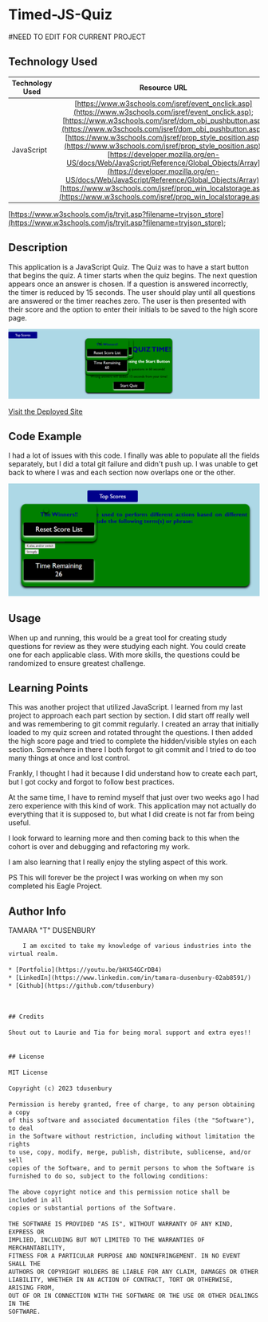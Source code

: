# Timed-JS-Quiz

#NEED TO EDIT FOR CURRENT PROJECT

## Technology Used 

| Technology Used         | Resource URL           | 
| ------------- |:-------------:| 
| JavaScript | [https://www.w3schools.com/jsref/event_onclick.asp](https://www.w3schools.com/jsref/event_onclick.asp);  [https://www.w3schools.com/jsref/dom_obj_pushbutton.asp](https://www.w3schools.com/jsref/dom_obj_pushbutton.asp); [https://www.w3schools.com/jsref/prop_style_position.asp](https://www.w3schools.com/jsref/prop_style_position.asp); [https://developer.mozilla.org/en-US/docs/Web/JavaScript/Reference/Global_Objects/Array](https://developer.mozilla.org/en-US/docs/Web/JavaScript/Reference/Global_Objects/Array);[https://www.w3schools.com/jsref/prop_win_localstorage.asp](https://www.w3schools.com/jsref/prop_win_localstorage.asp);
[https://www.w3schools.com/js/tryit.asp?filename=tryjson_store](https://www.w3schools.com/js/tryit.asp?filename=tryjson_store); 

## Description 

This application is a JavaScript Quiz. The Quiz was to have a start button that begins the quiz. A timer starts when the quiz begins. The next question appears once an answer is chosen. If a question is answered incorrectly, the timer is reduced by 15 seconds. The user should play until all questions are answered or the timer reaches zero. The user is then presented with their score and the option to enter their initials to be saved to the high score page. 



![Screenshot of My Site](images/screen%20pic.PNG)




[Visit the Deployed Site](https://tdusenbury.github.io/Password-Generator-Project/)


## Code Example

I had a lot of issues with this code. I finally was able to populate all the fields separately, but I did a total git failure and didn't push up. I was unable to get back to where I was and each section now overlaps one or the other.

![Screenshot of My Site](images/start%20quiz.PNG)


## Usage 

When up and running, this would be a great tool for creating study questions for review as they were studying each night. You could create one for each applicable class. With more skills, the questions could be randomized to ensure greatest challenge.


## Learning Points 

This was another project that utilized JavaScript. I learned from my last project to approach each part section by section. I did start off really well and was remembering to git commit regularly.  I created an array that initially loaded to my quiz screen and rotated throught the questions. I then added the high score page and tried to complete the hidden/visible styles on each section. Somewhere in there I both forgot to git commit and I tried to do too many things at once and lost control.

Frankly, I thought I had it because I did understand how to create each part, but I got cocky and forgot to follow best practices.

At the same time, I have to remind myself that just over two weeks ago I had zero experience with this kind of work. This application may not actually do everything that it is supposed to, but what I did create is not far from being useful. 

I look forward to learning more and then coming back to this when the cohort is over and debugging and refactoring my work.

I am also learning that I really enjoy the styling aspect of this work.

PS This will forever be the project I was working on when my son completed his Eagle Project. 

## Author Info


TAMARA "T" DUSENBURY
```
    I am excited to take my knowledge of various industries into the virtual realm.

* [Portfolio](https://youtu.be/bHX54GCrDB4)
* [LinkedIn](https://www.linkedin.com/in/tamara-dusenbury-02ab8591/)
* [Github](https://github.com/tdusenbury)
```
```


## Credits

Shout out to Laurie and Tia for being moral support and extra eyes!!


## License

MIT License

Copyright (c) 2023 tdusenbury

Permission is hereby granted, free of charge, to any person obtaining a copy
of this software and associated documentation files (the "Software"), to deal
in the Software without restriction, including without limitation the rights
to use, copy, modify, merge, publish, distribute, sublicense, and/or sell
copies of the Software, and to permit persons to whom the Software is
furnished to do so, subject to the following conditions:

The above copyright notice and this permission notice shall be included in all
copies or substantial portions of the Software.

THE SOFTWARE IS PROVIDED "AS IS", WITHOUT WARRANTY OF ANY KIND, EXPRESS OR
IMPLIED, INCLUDING BUT NOT LIMITED TO THE WARRANTIES OF MERCHANTABILITY,
FITNESS FOR A PARTICULAR PURPOSE AND NONINFRINGEMENT. IN NO EVENT SHALL THE
AUTHORS OR COPYRIGHT HOLDERS BE LIABLE FOR ANY CLAIM, DAMAGES OR OTHER
LIABILITY, WHETHER IN AN ACTION OF CONTRACT, TORT OR OTHERWISE, ARISING FROM,
OUT OF OR IN CONNECTION WITH THE SOFTWARE OR THE USE OR OTHER DEALINGS IN THE
SOFTWARE.